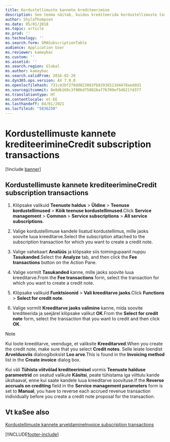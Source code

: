 ```yaml
---
title: Kordustellimuste kannete krediteerimine
description: See teema näitab, kuidas krediteerida kordustellimuste tasukandeid.
author: ShylaThompson
ms.date: 05/01/2018
ms.topic: article
ms.prod: ''
ms.technology: ''
ms.search.form: SMASubscriptionTable
audience: Application User
ms.reviewer: kamaybac
ms.custom: ''
ms.assetid: ''
ms.search.region: Global
ms.author: kamaybac
ms.search.validFrom: 2016-02-28
ms.dyn365.ops.version: AX 7.0.0
ms.openlocfilehash: 731c42bf278dd823863fb92936513d4478aeddd1
ms.sourcegitcommit: 0e8db169c3f90bd750826af76709ef5d621fd377
ms.translationtype: HT
ms.contentlocale: et-EE
ms.lasthandoff: 04/01/2021
ms.locfileid: "5836250"
---
```

# <a name="credit-subscription-transactions"></a><span data-ttu-id="46d92-103">Kordustellimuste kannete krediteerimine</span><span class="sxs-lookup"><span data-stu-id="46d92-103">Credit subscription transactions</span></span> 

[!include [banner](../includes/banner.md)]


## <a name="credit-subscription-transactions"></a><span data-ttu-id="46d92-104">Kordustellimuste kannete krediteerimine</span><span class="sxs-lookup"><span data-stu-id="46d92-104">Credit subscription transactions</span></span>

1.  <span data-ttu-id="46d92-105">Klõpsake valikuid **Teenuste haldus** \> **Üldine** \> **Teenuse kordustellimused** \> **Kõik teenuse kordustellimused**.</span><span class="sxs-lookup"><span data-stu-id="46d92-105">Click **Service management** \> **Common** \> **Service subscriptions** \> **All service subscriptions**.</span></span>

2.  <span data-ttu-id="46d92-106">Valige kordustellimuse kandele lisatud kordustellimus, mille jaoks soovite luua kreeditarve.</span><span class="sxs-lookup"><span data-stu-id="46d92-106">Select the subscription attached to the subscription transaction for which you want to create a credit note.</span></span>

3.  <span data-ttu-id="46d92-107">Valige vahekaart **Analüüs** ja klõpsake siis toimingupaanil nuppu **Tasukanded**.</span><span class="sxs-lookup"><span data-stu-id="46d92-107">Select the **Analyze** tab, and then click the **Fee transactions** button on the Action Pane.</span></span>

4.  <span data-ttu-id="46d92-108">Valige vormilt **Tasukanded** kanne, mille jaoks soovite luua kreeditarve.</span><span class="sxs-lookup"><span data-stu-id="46d92-108">From the **Fee transactions** form, select the transaction for which you want to create a credit note.</span></span>

5.  <span data-ttu-id="46d92-109">Klõpsake valikuid **Funktsioonid** \> **Vali kreeditarve jaoks**.</span><span class="sxs-lookup"><span data-stu-id="46d92-109">Click **Functions** \> **Select for credit note**.</span></span>

6.  <span data-ttu-id="46d92-110">Valige vormilt **Kreeditarve jaoks valimine** kanne, mida soovite krediteerida ja seejärel klõpsake valikut **OK**.</span><span class="sxs-lookup"><span data-stu-id="46d92-110">From the **Select for credit note** form, select the transaction that you want to credit and then click **OK**.</span></span>


> [!NOTE]
> <P><span data-ttu-id="46d92-111">Kui loote kreeditarve, veenduge, et valiksite <STRONG>Kreeditarved</STRONG>.</span><span class="sxs-lookup"><span data-stu-id="46d92-111">When you create the credit note, make sure that you select <STRONG>Credit notes</STRONG>.</span></span> <span data-ttu-id="46d92-112">Selle leiate loendist <STRONG>Arveldusviis</STRONG> dialoogiboksist <STRONG>Loo arve</STRONG>.</span><span class="sxs-lookup"><span data-stu-id="46d92-112">This is found in the <STRONG>Invoicing method</STRONG> list in the <STRONG>Create invoice</STRONG> dialog box.</span></span></P>

<span data-ttu-id="46d92-113">Kui väli **Tühista viitvõlad krediteerimisel** vormis **Teenuste halduse parameetrid** on seatud valikule **Käsitsi**, peate tühistama iga viittulu kande ükshaaval, enne kui saate kandele luua kreeditarve soovituse.</span><span class="sxs-lookup"><span data-stu-id="46d92-113">If the **Reverse accruals on crediting** field in the **Service management parameters** form is set to **Manual**, you have to reverse each accrued revenue transaction individually before you create a credit note proposal for the transaction.</span></span>

## <a name="see-also"></a><span data-ttu-id="46d92-114">Vt ka</span><span class="sxs-lookup"><span data-stu-id="46d92-114">See also</span></span>

[<span data-ttu-id="46d92-115">Kordustellimuste kannete arveldamine</span><span class="sxs-lookup"><span data-stu-id="46d92-115">Invoice subscription transactions</span></span>](invoice-subscription-transactions.md)


 


[!INCLUDE[footer-include](../../includes/footer-banner.md)]